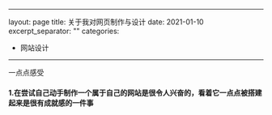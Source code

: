 ---
layout: page
title: 关于我对网页制作与设计
date: 2021-01-10
excerpt_separator: "<!--more-->"
categories:  
   - 网站设计

 ---

  一点点感受

 <!--more-->

#### 1.在尝试自己动手制作一个属于自己的网站是很令人兴奋的，看着它一点点被搭建起来是很有成就感的一件事

